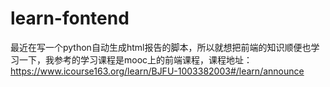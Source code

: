 # learn-fontend

最近在写一个python自动生成html报告的脚本，所以就想把前端的知识顺便也学习一下，我参考的学习课程是mooc上的前端课程，课程地址：https://www.icourse163.org/learn/BJFU-1003382003#/learn/announce

